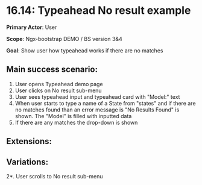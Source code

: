 16.14: Typeahead No result example
===================================
**Primary Actor**: User

**Scope**: Ngx-bootstrap DEMO / BS version 3&4

**Goal**: Show user how typeahead works if there are no matches

Main success scenario:
----------------------
1. User opens Typeahead demo page
2. User clicks on No result sub-menu
3. User sees typeahead input and typeahead card with "Model:" text
4. When user starts to type a name of a State from "states" and if there are no matches found than an error message is "No Results Found" is shown. The "Model" is filled with inputted data
5. If there are any matches the drop-down is shown

Extensions:
-----------

Variations:
-----------
2*. User scrolls to No result sub-menu

